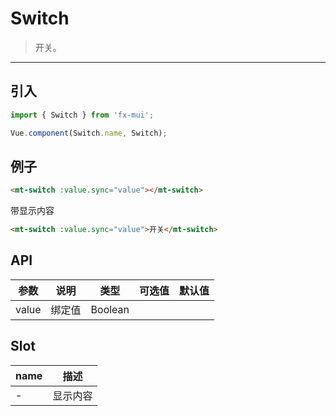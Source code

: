 # Switch

> 开关。

----------

## 引入

```javascript
import { Switch } from 'fx-mui';

Vue.component(Switch.name, Switch);
```

## 例子

```html
<mt-switch :value.sync="value"></mt-switch>
```

带显示内容
```html
<mt-switch :value.sync="value">开关</mt-switch>
```

## API
| 参数 | 说明 | 类型 | 可选值 | 默认值 |
|------|-------|---------|-------|--------|
| value | 绑定值 | Boolean | | |

## Slot

| name | 描述 |
|------|--------|
| - | 显示内容 |